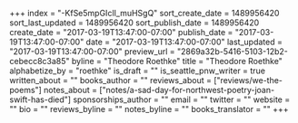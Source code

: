 +++
index = "-KfSe5mpGIclI_muHSgQ"
sort_create_date = 1489956420
sort_last_updated = 1489956420
sort_publish_date = 1489956420
create_date = "2017-03-19T13:47:00-07:00"
publish_date = "2017-03-19T13:47:00-07:00"
date = "2017-03-19T13:47:00-07:00"
last_updated = "2017-03-19T13:47:00-07:00"
preview_url = "2869a32b-5416-5103-12b2-cebecc8c3a85"
byline = "Theodore Roethke"
title = "Theodore Roethke"
alphabetize_by = "roethke"
is_draft = ""
is_seattle_pnw_writer = true
written_about = ""
books_author = ""
reviews_about = ["reviews/we-the-poems"]
notes_about = ["notes/a-sad-day-for-northwest-poetry-joan-swift-has-died"]
sponsorships_author = ""
email = ""
twitter = ""
website = ""
bio = ""
reviews_byline = ""
notes_byline = ""
books_translator = ""
+++
